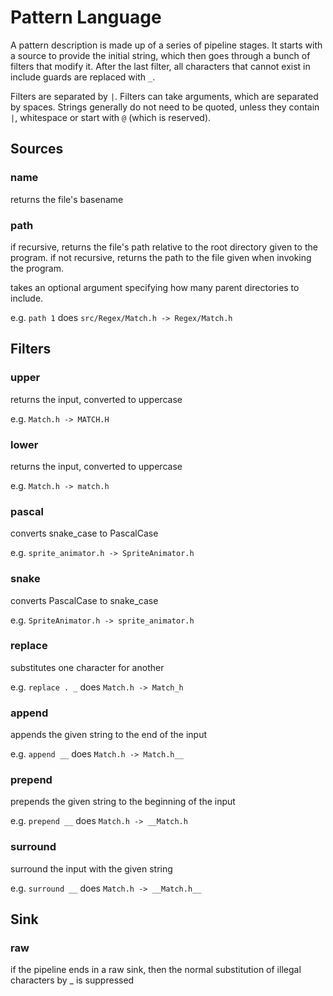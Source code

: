 # Pattern Language
A pattern description is made up of a series of pipeline stages. It starts with
a source to provide the initial string, which then goes through a bunch of
filters that modify it. After the last filter, all characters that cannot exist
in include guards are replaced with `_`.

Filters are separated by `|`. Filters can take arguments, which are separated
by spaces. Strings generally do not need to be quoted, unless they contain `|`,
whitespace or start with `@` (which is reserved).

## Sources
### name
returns the file's basename

### path
if recursive, returns the file's path relative to the root directory given to
the program. if not recursive, returns the path to the file given when
invoking the program.

takes an optional argument specifying how many parent directories to include.

e.g. `path 1`  does `src/Regex/Match.h -> Regex/Match.h`

## Filters
### upper
returns the input, converted to uppercase

e.g. `Match.h -> MATCH.H`

### lower
returns the input, converted to uppercase

e.g. `Match.h -> match.h`

### pascal
converts snake_case to PascalCase

e.g. `sprite_animator.h -> SpriteAnimator.h`

### snake
converts PascalCase to snake_case

e.g. `SpriteAnimator.h -> sprite_animator.h`

### replace
substitutes one character for another

e.g. `replace . _`  does `Match.h -> Match_h`

### append
appends the given string to the end of the input

e.g. `append __`  does `Match.h -> Match.h__`

### prepend
prepends the given string to the beginning of the input

e.g. `prepend __`  does `Match.h -> __Match.h`

### surround
surround the input with the given string

e.g. `surround __`  does `Match.h -> __Match.h__`

## Sink
### raw
if the pipeline ends in a raw sink, then the normal substitution of illegal
characters by _ is suppressed
